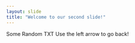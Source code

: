 ```yaml
---
layout: slide
title: "Welcome to our second slide!"
---
```

Some Random TXT
Use the left arrow to go back!
